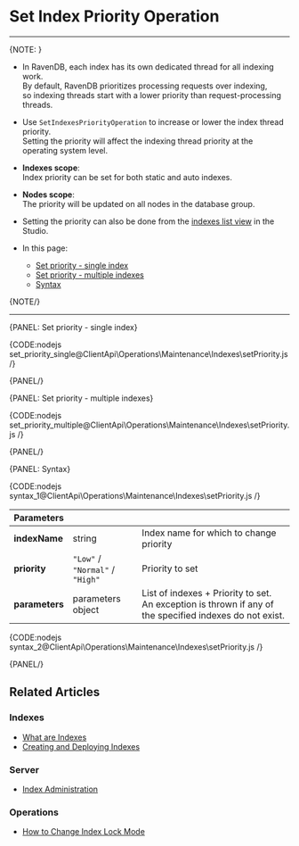 # Set Index Priority Operation

---

{NOTE: }

* In RavenDB, each index has its own dedicated thread for all indexing work.  
  By default, RavenDB prioritizes processing requests over indexing,  
  so indexing threads start with a lower priority than request-processing threads.  

* Use `SetIndexesPriorityOperation` to increase or lower the index thread priority.  
  Setting the priority will affect the indexing thread priority at the operating system level.

* __Indexes scope__:  
  Index priority can be set for both static and auto indexes.  

* __Nodes scope__:  
  The priority will be updated on all nodes in the database group.

* Setting the priority can also be done from the [indexes list view](../../../../studio/database/indexes/indexes-list-view#indexes-list-view---actions) in the Studio.  

* In this page:
    * [Set priority - single index](../../../../client-api/operations/maintenance/indexes/set-index-priority#set-priority---single-index)
    * [Set priority - multiple indexes](../../../../client-api/operations/maintenance/indexes/set-index-priority#set-priority---multiple-indexes)
    * [Syntax](../../../../client-api/operations/maintenance/indexes/set-index-priority#syntax)

{NOTE/}

---

{PANEL: Set priority - single index}

{CODE:nodejs set_priority_single@ClientApi\Operations\Maintenance\Indexes\setPriority.js /}

{PANEL/}

{PANEL: Set priority - multiple indexes}

{CODE:nodejs set_priority_multiple@ClientApi\Operations\Maintenance\Indexes\setPriority.js /}

{PANEL/}

{PANEL: Syntax}

{CODE:nodejs syntax_1@ClientApi\Operations\Maintenance\Indexes\setPriority.js /}

| Parameters | | |
| - | - | - |
| **indexName** | string | Index name for which to change priority |
| **priority** | `"Low"` /<br> `"Normal"` /<br> `"High"` | Priority to set |
| **parameters** | parameters object | List of indexes + Priority to set.<br>An exception is thrown if any of the specified indexes do not exist. |

{CODE:nodejs syntax_2@ClientApi\Operations\Maintenance\Indexes\setPriority.js /}

{PANEL/}

## Related Articles

### Indexes

- [What are Indexes](../../../../indexes/what-are-indexes)
- [Creating and Deploying Indexes](../../../../indexes/creating-and-deploying)

### Server

- [Index Administration](../../../../server/administration/index-administration)

### Operations

- [How to Change Index Lock Mode](../../../../client-api/operations/maintenance/indexes/set-index-lock)
